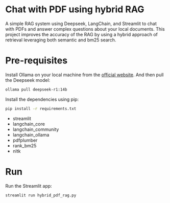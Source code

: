# Chat with PDF using hybrid RAG
A simple RAG system using Deepseek, LangChain, and Streamlit to chat with PDFs and answer complex questions about your local documents. This project improves the accuracy of the RAG by using a hybrid approach of retrieval leveraging both semantic and bm25 search.

# Pre-requisites
Install Ollama on your local machine from the [official website](https://ollama.com/). And then pull the Deepseek model:

```bash
ollama pull deepseek-r1:14b
```

Install the dependencies using pip:

```bash
pip install -r requirements.txt
```
- streamlit
- langchain_core
- langchain_community
- langchain_ollama
- pdfplumber
- rank_bm25
- nltk

# Run
Run the Streamlit app:

```bash
streamlit run hybrid_pdf_rag.py
```
